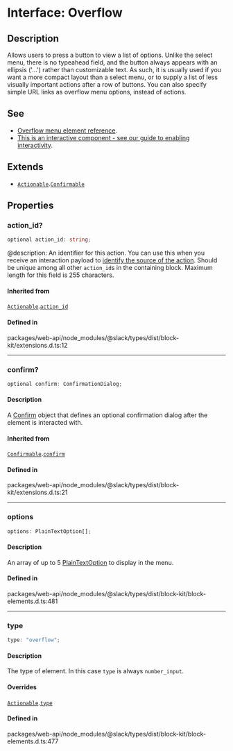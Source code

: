 # Interface: Overflow

## Description

Allows users to press a button to view a list of options.
Unlike the select menu, there is no typeahead field, and the button always appears with an ellipsis ('…') rather
than customizable text. As such, it is usually used if you want a more compact layout than a select menu, or to
supply a list of less visually important actions after a row of buttons. You can also specify simple URL links as
overflow menu options, instead of actions.

## See

 - [Overflow menu element reference](https://api.slack.com/reference/block-kit/block-elements#overflow).
 - [This is an interactive component - see our guide to enabling interactivity](https://api.slack.com/interactivity/handling).

## Extends

- [`Actionable`](Interface.Actionable.md).[`Confirmable`](Interface.Confirmable.md)

## Properties

### action\_id?

```ts
optional action_id: string;
```

@description: An identifier for this action. You can use this when you receive an interaction payload to
[identify the source of the action](https://api.slack.com/interactivity/handling#payloads). Should be unique
among all other `action_id`s in the containing block. Maximum length for this field is 255 characters.

#### Inherited from

[`Actionable`](Interface.Actionable.md).[`action_id`](Interface.Actionable.md#action_id)

#### Defined in

packages/web-api/node\_modules/@slack/types/dist/block-kit/extensions.d.ts:12

***

### confirm?

```ts
optional confirm: ConfirmationDialog;
```

#### Description

A [Confirm](Interface.Confirm.md) object that defines an optional confirmation dialog after the element is interacted
with.

#### Inherited from

[`Confirmable`](Interface.Confirmable.md).[`confirm`](Interface.Confirmable.md#confirm)

#### Defined in

packages/web-api/node\_modules/@slack/types/dist/block-kit/extensions.d.ts:21

***

### options

```ts
options: PlainTextOption[];
```

#### Description

An array of up to 5 [PlainTextOption](Interface.PlainTextOption.md) to display in the menu.

#### Defined in

packages/web-api/node\_modules/@slack/types/dist/block-kit/block-elements.d.ts:481

***

### type

```ts
type: "overflow";
```

#### Description

The type of element. In this case `type` is always `number_input`.

#### Overrides

[`Actionable`](Interface.Actionable.md).[`type`](Interface.Actionable.md#type)

#### Defined in

packages/web-api/node\_modules/@slack/types/dist/block-kit/block-elements.d.ts:477

